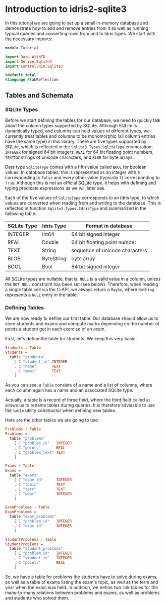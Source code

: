 # Introduction to idris2-sqlite3

In this tutorial we are going to set up a small in-memory
database and demonstrate how to add and remove entries from it as well
as running typical queries and converting rows from and to
Idris types. We start with the necessary imports:

```idris
module Tutorial

import Data.WithID
import Derive.Sqlite3
import Control.RIO.Sqlite3

%default total
%language ElabReflection
```

## Tables and Schemata

### SQLite Types

Before we start defining the tables for our database, we need to quickly
talk about the column types supported by SQLite. Although SQLite is dynamically
typed, and columns can hold values of different types, we currently treat
tables and columns to be monomorphic (all column entries have the same
type) in this library. There are five types supported by SQLite, which
is reflected in the `Sqlite3.Types.SqliteType` enumeration: `INTEGER`
for signed 64 bit integers, `REAL` for 64 bit floating point numbers,
`TEXT`for strings of unicode characters, and `BLOB` for byte arrays.

Data type `SqliteType` comes with a fifth value called `BOOL` for boolean
values. In database tables, this is represented as an integer with `0`
corresponding to `False` and every other value (typically `1`) corresponding
to `True`. Although this is not an official SQLite type, it helps with
defining and typing predicate expressions as we will later see.

Each of the five values of `SqliteType` corresponds to an Idris type,
to which values are converted when reading from and writing to the database.
This is reflected in function `Sqlite3.Types.IdrisType` and summarized
in the following table:

| SQLite Type | Idris Type | Format in database             |
|-------------|------------|--------------------------------|
| INTEGER     | Int64      | 64 bit signed integer          |
| REAL        | Double     | 64 bit floating point number   |
| TEXT        | String     | sequence of unicode characters |
| BLOB        | ByteString | byte array                     |
| BOOL        | Bool       | 64 bit signed integer          |

All SQLite types are nullable, that is, `NULL` is a valid value in a column,
unless the `NOT NULL` constraint has been set (see below). Therefore,
when reading a single table cell via the C-API, we always return a
`Maybe`, where `Nothing` represents a `NULL` entry in the table.

### Defining Tables

We are now ready to define our first table. Our database should
allow us to store students and exams and compute marks depending
on the number of points a student got in each exercise of an
exam.

First, let's define the table for students. We keep this very
basic:

```idris
Students : Table
Students =
  table "students"
    [ C "student_id" INTEGER
    , C "name"       TEXT
    , C "email"      TEXT
    ]
```

As you can see, a `Table` consists of a name and a list of columns,
where each column again has a name and an associated SQLite type.

Actually, a table is a record of three field, where the third field
called `as` allows us to rename tables during queries. It is therefore
advisable to use the `table` utility constructor when defining new
tables.

Here are the other tables we are going to use:

```idris
Problems : Table
Problems =
  table "problems"
    [ C "problem_id"   INTEGER
    , C "points"       REAL
    , C "problem_text" TEXT
    ]

Exams : Table
Exams =
  table "exams"
    [ C "exam_id"      INTEGER
    , C "topic"        TEXT
    , C "term"         TEXT
    , C "year"         INTEGER
    ]

ExamProblems : Table
ExamProblems =
  table "exam_problems"
    [ C "problem_id"   INTEGER
    , C "exam_id"      INTEGER
    ]

StudentProblems : Table
StudentProblems =
  table "student_problems"
    [ C "problem_id"   INTEGER
    , C "student_id"   INTEGER
    , C "points"       REAL
    ]
```

So, we have a table for problems the students have to solve during
exams, as well as a table of exams listing the exam's topic, as well
as the term and year when the exam was held. In addition, we define two
link tables for the many-to-many relations between problems and exams,
as well as problems and students who solved them.

<!-- vi: filetype=idris2:syntax=markdown
-->
